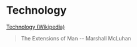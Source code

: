 # Technology

<a href="https://en.wikipedia.org/wiki/Technology" target="_blank">Technology (Wikipedia)</a>

> The Extensions of Man
> -- Marshall McLuhan
